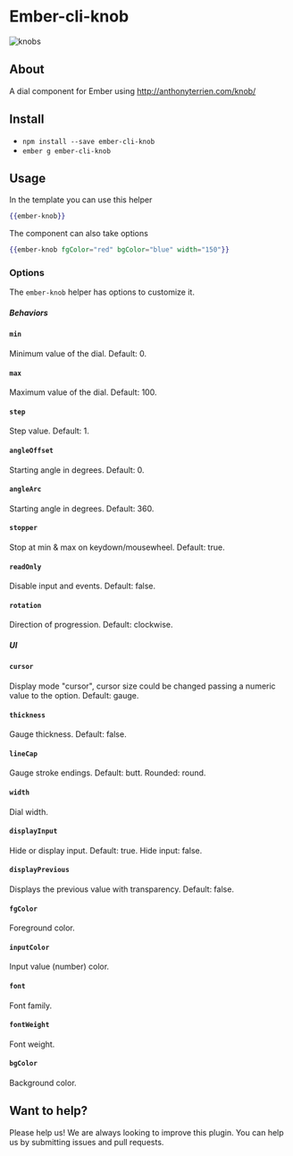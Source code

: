 # Ember-cli-knob

![knobs](https://cloud.githubusercontent.com/assets/1217730/4590172/64b11862-505c-11e4-8bbd-b3afff08729d.png)


## About
A dial component for Ember using http://anthonyterrien.com/knob/

## Install

* `npm install --save ember-cli-knob`
* `ember g ember-cli-knob`

## Usage

In the template you can use this helper
```handlebars
{{ember-knob}}
```

The component can also take options
```handlebars
{{ember-knob fgColor="red" bgColor="blue" width="150"}}
```

### Options ###

The `ember-knob` helper has options to customize it.

##### Behaviors

#### `min` ####

Minimum value of the dial. Default: 0.

#### `max` ####

Maximum value of the dial. Default: 100.

#### `step` ####

Step value. Default: 1.

#### `angleOffset` ####

Starting angle in degrees. Default: 0.

#### `angleArc` ####

Starting angle in degrees. Default: 360.

#### `stopper` ####

Stop at min & max on keydown/mousewheel. Default: true.

#### `readOnly` ####

Disable input and events. Default: false.

#### `rotation` ####

Direction of progression. Default: clockwise.

##### UI

#### `cursor` ####

Display mode "cursor", cursor size could be changed passing a numeric value to the option. Default: gauge.

#### `thickness` ####

Gauge thickness. Default: false.

#### `lineCap` ####

Gauge stroke endings. Default: butt. Rounded: round.

#### `width` ####

Dial width.

#### `displayInput` ####

Hide or display input. Default: true. Hide input: false.

#### `displayPrevious` ####

Displays the previous value with transparency. Default: false.

#### `fgColor` ####

Foreground color.

#### `inputColor` ####

Input value (number) color.

#### `font` ####

Font family.

#### `fontWeight` ####

Font weight.

#### `bgColor` ####

Background color.


## Want to help? ##

Please help us! We are always looking to improve this plugin. You can help us by submitting issues and pull requests.

